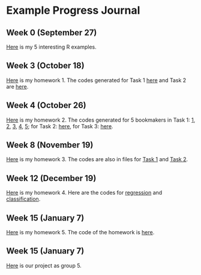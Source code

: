 # Example Progress Journal
## Week 0 (September 27)

[Here](files/erdincelif_homework_0.html) is my 5 interesting R examples.

## Week 3 (October 18)

[Here](files/HW_1.html) is my homework 1. The codes generated for Task 1 [here](files/HW1_task1.R) and Task 2 are [here](files/HW1_task2.R). 

## Week 4 (October 26)

[Here](files/HW2.html) is my homework 2.
The codes generated for 5 bookmakers in Task 1:
[1](files/HW2_task1_p.R),
[2](files/HW2_task1_b365.R),
[3](files/HW2_task1_bwin.R),
[4](files/HW2_task1_youwin.R),
[5](files/HW2_task1_comeOn.R);
for Task 2: [here](files/HW2_task2.R),
for Task 3: [here](files/HW2_task3_v2.R).

## Week 8 (November 19)
[Here](files/HW3.html) is my homework 3. The codes are also in files for [Task 1](files/HW3_task1.R) and [Task 2](files/HW3_task2.R).

## Week 12 (December 19)
[Here](files/HW4.html) is my homework 4. Here are the codes for [regression](files/HW4_reg.R) and [classification](files/HW4_class4_v2.R).  
## Week 15 (January 7)
[Here](files/HW5.html) is my homework 5. The code of the homework is [here](files/HW5_v3.R).

## Week 15 (January 7)
[Here](files/project.html) is our project as group 5.
